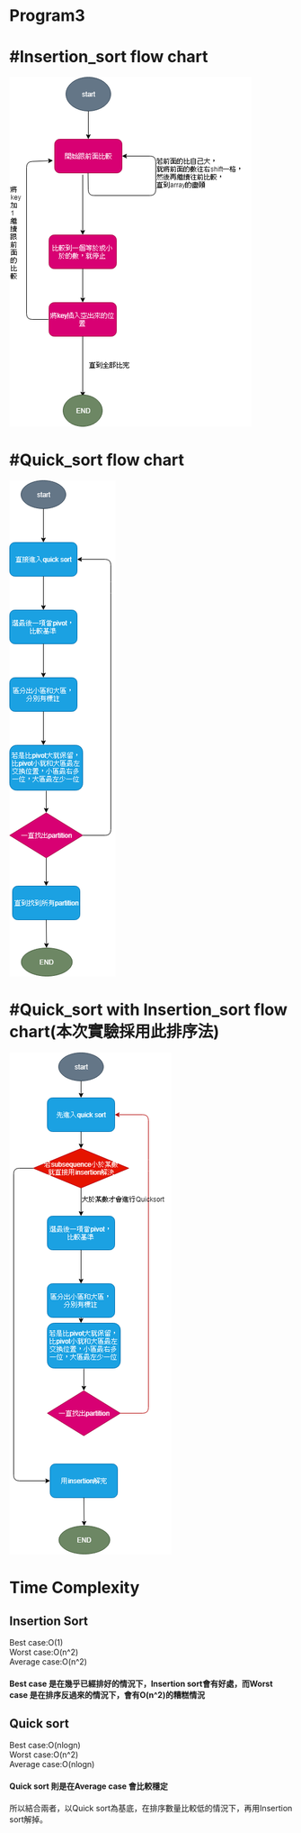 Program3
============================
#Insertion_sort flow chart
============================
![image](https://github.com/FPGAGROUP2/2019_FPGA_Design_Group2/blob/master/Lab03/img/insertion_sort.png)

#Quick_sort flow chart
============================
![image](https://github.com/FPGAGROUP2/2019_FPGA_Design_Group2/blob/master/Lab03/img/quick_sort.png)

#Quick_sort with Insertion_sort flow chart(本次實驗採用此排序法)
============================
![image](https://github.com/FPGAGROUP2/2019_FPGA_Design_Group2/blob/master/Lab03/img/quick_sort_with_insertion_sort.png)

Time Complexity 
============================
## Insertion Sort
Best case:O(1)<br />
Worst case:O(n^2)<br />
Average case:O(n^2)<br />
#### Best case 是在幾乎已經排好的情況下，Insertion sort會有好處，而Worst case 是在排序反過來的情況下，會有O(n^2)的糟糕情況
## Quick sort
Best case:O(nlogn)<br />
Worst case:O(n^2)<br />
Average case:O(nlogn)<br />
#### Quick sort 則是在Average case 會比較穩定

所以結合兩者，以Quick sort為基底，在排序數量比較低的情況下，再用Insertion sort解掉。

